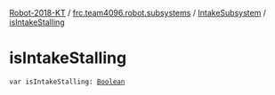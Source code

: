 [Robot-2018-KT](../../index.md) / [frc.team4096.robot.subsystems](../index.md) / [IntakeSubsystem](index.md) / [isIntakeStalling](./is-intake-stalling.md)

# isIntakeStalling

`var isIntakeStalling: `[`Boolean`](https://kotlinlang.org/api/latest/jvm/stdlib/kotlin/-boolean/index.html)
